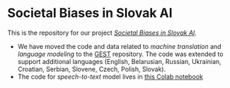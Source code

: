 # Societal Biases in Slovak AI

This is the repository for our project [_Societal Biases in Slovak AI_](https://kinit.sk/project/societal-biases-in-slovak-ai-gender-biases/).

* We have moved the code and data related to *machine translation* and *language modeling* to the [GEST](https://github.com/kinit-sk/gest) repository. The code was extended to support additional languages (English, Belarusian, Russian, Ukrainian, Croatian, Serbian, Slovene, Czech, Polish, Slovak).
* The code for *speech-to-text* model lives in [this Colab notebook](https://colab.research.google.com/drive/1myfRXzx7-JUnvg_UWCajtw_aV3M27rB4?usp=sharing)
